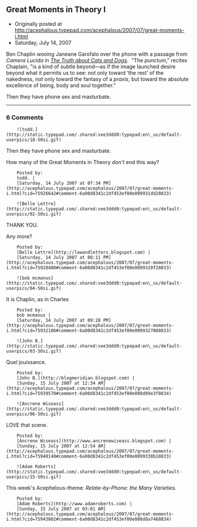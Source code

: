 ## Great Moments in Theory I

 * Originally posted at http://acephalous.typepad.com/acephalous/2007/07/great-moments-i.html
 * Saturday, July 14, 2007



Ben Chaplin wooing Janeane Garofalo over the phone with a passage from _Camera Lucida_ in [_The Truth about Cats and Dogs_](http://www.imdb.com/title/tt0117979/).  "The _punctum_," recites Chaplain, "is a kind of subtle beyond—as
if the image launched desire beyond what it permits us to see: not only
toward ‘the rest’ of the nakedness, not only toward the fantasy of a _praxis_, but toward the absolute excellence of being, body and soul together."  

Then they have phone sex and masturbate.

		

* * *

### 6 Comments 

		

                
[]()

	

		![todd.](http://static.typepad.com/.shared:vee3ddd0:typepad:en\_us/default-userpics/18-50si.gif)
	

	

		
Then they have phone sex and masturbate.

How many of the Great Moments in Theory _don't_ end this way?

	

		Posted by:
		todd. |
		[Saturday, 14 July 2007 at 07:34 PM](http://acephalous.typepad.com/acephalous/2007/07/great-moments-i.html?cid=75926642#comment-6a00d8341c2df453ef00e009931dd28833)

[]()

	

		![Belle Lettre](http://static.typepad.com/.shared:vee3ddd0:typepad:en\_us/default-userpics/02-50si.gif)
	

	

		

THANK YOU.  

Any more?

	

		Posted by:
		[Belle Lettre](http://lawandletters.blogspot.com) |
		[Saturday, 14 July 2007 at 08:11 PM](http://acephalous.typepad.com/acephalous/2007/07/great-moments-i.html?cid=75928480#comment-6a00d8341c2df453ef00e0099320f28833)

[]()

	

		![bob mcmanus](http://static.typepad.com/.shared:vee3ddd0:typepad:en\_us/default-userpics/04-50si.gif)
	

	

		

It is Chaplin, as in Charles

	

		Posted by:
		bob mcmanus |
		[Saturday, 14 July 2007 at 09:28 PM](http://acephalous.typepad.com/acephalous/2007/07/great-moments-i.html?cid=75932186#comment-6a00d8341c2df453ef00e0099327088833)

[]()

	

		![John B.](http://static.typepad.com/.shared:vee3ddd0:typepad:en\_us/default-userpics/03-50si.gif)
	

	

		

Quel jouissance.

	

		Posted by:
		[John B.](http://blogmeridian.blogspot.com) |
		[Sunday, 15 July 2007 at 12:34 AM](http://acephalous.typepad.com/acephalous/2007/07/great-moments-i.html?cid=75939570#comment-6a00d8341c2df453ef00e008d89e3f8834)

[]()

	

		![Ancrene Wiseass](http://static.typepad.com/.shared:vee3ddd0:typepad:en\_us/default-userpics/06-50si.gif)
	

	

		

LOVE that scene.

	

		Posted by:
		[Ancrene Wiseass](http://www.ancrenewiseass.blogspot.com) |
		[Sunday, 15 July 2007 at 12:54 AM](http://acephalous.typepad.com/acephalous/2007/07/great-moments-i.html?cid=75940140#comment-6a00d8341c2df453ef00e0099330b18833)

[]()

	

		![Adam Roberts](http://static.typepad.com/.shared:vee3ddd0:typepad:en\_us/default-userpics/15-50si.gif)
	

	

		

This week's Acephelous-theme: _Relate-by-Phone: the Many Varieties._

	

		Posted by:
		[Adam Roberts](http://www.adamroberts.com) |
		[Sunday, 15 July 2007 at 03:01 AM](http://acephalous.typepad.com/acephalous/2007/07/great-moments-i.html?cid=75943802#comment-6a00d8341c2df453ef00e008d8a7468834)

		

        